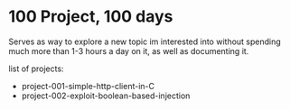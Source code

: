 <h1> 100 Project, 100 days </h1>

Serves as way to explore a new topic im interested into without spending much more than 1-3 hours a day on it, as well as documenting it.

list of projects:

- project-001-simple-http-client-in-C
- project-002-exploit-boolean-based-injection
